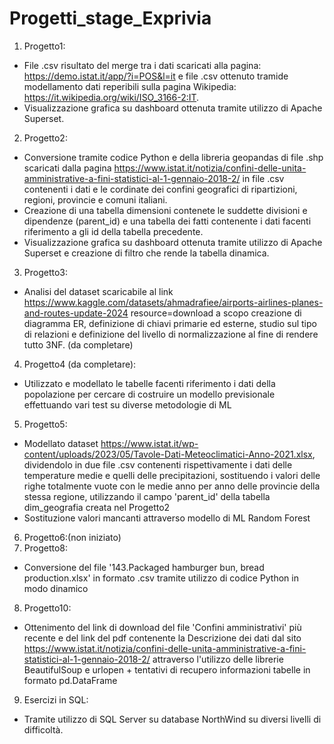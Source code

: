 # Progetti_stage_Exprivia
1. Progetto1:
 - File .csv risultato del merge tra i dati scaricati alla pagina: https://demo.istat.it/app/?i=POS&l=it e file .csv ottenuto tramide modellamento dati reperibili sulla pagina Wikipedia: https://it.wikipedia.org/wiki/ISO_3166-2:IT.
 - Visualizzazione grafica su dashboard ottenuta tramite utilizzo di Apache Superset.
2. Progetto2:
 - Conversione tramite codice Python e della libreria geopandas di file .shp scaricati dalla pagina https://www.istat.it/notizia/confini-delle-unita-amministrative-a-fini-statistici-al-1-gennaio-2018-2/ in file .csv contenenti i dati e le cordinate dei confini geografici di ripartizioni, regioni, provincie e comuni italiani.
 - Creazione di una tabella dimensioni contenete le suddette divisioni e dipendenze (parent_id) e una tabella dei fatti contenente i dati facenti riferimento a gli id della tabella precedente.
 - Visualizzazione grafica su dashboard ottenuta tramite utilizzo di Apache Superset e creazione di filtro che rende la tabella dinamica.
3. Progetto3:
 - Analisi del dataset scaricabile al link https://www.kaggle.com/datasets/ahmadrafiee/airports-airlines-planes-and-routes-update-2024
 resource=download a scopo creazione di diagramma ER, definizione di chiavi primarie ed esterne, studio sul tipo di relazioni e definizione del    livello di normalizzazione al fine di rendere tutto 3NF. (da completare)
4. Progetto4 (da completare):
 - Utilizzato e modellato le tabelle facenti riferimento i dati della popolazione per cercare di costruire un modello previsionale effettuando vari test su diverse metodologie di ML
5. Progetto5:
 - Modellato dataset https://www.istat.it/wp-content/uploads/2023/05/Tavole-Dati-Meteoclimatici-Anno-2021.xlsx, dividendolo in due file .csv contenenti rispettivamente i dati delle temperature medie e quelli delle precipitazioni, sostituendo i valori delle righe totalmente vuote con le medie anno per anno delle provincie della stessa regione, utilizzando il campo 'parent_id' della tabella dim_geografia creata nel Progetto2
 - Sostituzione valori mancanti attraverso modello di ML Random Forest
6. Progetto6:(non iniziato)
7. Progetto8:
 - Conversione del file '143.Packaged hamburger bun, bread production.xlsx' in formato .csv tramite utilizzo di codice Python in modo dinamico
8. Progetto10:
 - Ottenimento del link di download del file 'Confini amministrativi' più recente e del link del pdf contenente la Descrizione dei dati dal sito https://www.istat.it/notizia/confini-delle-unita-amministrative-a-fini-statistici-al-1-gennaio-2018-2/ attraverso l'utilizzo delle librerie BeautifulSoup e urlopen + tentativi di recupero informazioni tabelle in formato pd.DataFrame
9. Esercizi in SQL:
 - Tramite utilizzo di SQL Server su database NorthWind su diversi livelli di difficoltà.